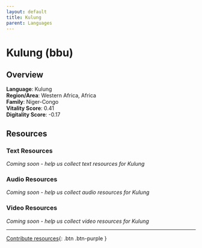 ```yaml
---
layout: default
title: Kulung
parent: Languages
---
```


# Kulung (bbu)

## Overview

**Language**: Kulung  
**Region/Area**: Western Africa, Africa  
**Family**: Niger-Congo  
**Vitality Score**: 0.41  
**Digitality Score**: -0.17  

## Resources

### Text Resources
*Coming soon - help us collect text resources for Kulung*

### Audio Resources
*Coming soon - help us collect audio resources for Kulung*

### Video Resources
*Coming soon - help us collect video resources for Kulung*

---

[Contribute resources](https://fairtrain.github.io/){: .btn .btn-purple }
